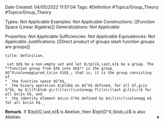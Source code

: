 <div class="topSpace"></div>

Date Created: 04/05/2022 11:57:04
Tags: #Definition #Topics/Group_Theory #Topics/Group_Theory

Types: _Not Applicable_
Examples: _Not Applicable_
Constructions: [[Function Space (Linear Algebra)]]
Generalizations: _Not Applicable_

Properties: _Not Applicable_
Sufficiencies: _Not Applicable_
Equivalences: _Not Applicable_
Justifications: [[Direct product of groups slash function groups are groups]]

``` ad-Definition
title: Definition.

_Let $X$ be a non-empty set and let $\tpl{G,\ast,e}$ be a group. The **function group from $X$ into $G$** is the group_ $G^X\coloneqq\prod_{x\in X}G$_; that is, it is the group consisting of_
* _the function space $G^X$,_
* _the binary operation $\blob$ on $G^X$ defined, for all $f,g\in G^X$, by $\l(f\blob g\r)\l(x\r)\coloneqq f\l(x\r)\ast g\l(x\r)$ for all $x\in X$, and_
* _the identity element $u\in G^X$ defined by $u\l(x\r)\coloneqq e$ for all $x\in X$._

```

**Remark.** If $\tpl{G,\ast,e}$ is Abelian, then $\tpl{G^X,\blob,u}$ is also Abelian.<span style="float:right;">$\blacklozenge$</span>

